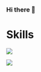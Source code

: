 ### Hi there 👋

# Skills
<img src="https://img.shields.io/badge/Android-3DDC84?style=flat-square&logo=Android&logoColor=white"/>


<a href="https://bangdoon.tistory.com/" target="_blank"><img src="https://img.shields.io/badge/Tistory-#FF4E00?style=plastic&logo=Tistory&logoColor=#000000"/></a>
<!--
**BangDoon/BangDoon** is a ✨ _special_ ✨ repository because its `README.md` (this file) appears on your GitHub profile.

Here are some ideas to get you started:

- 🔭 I’m currently working on ...
- 🌱 I’m currently learning ...
- 👯 I’m looking to collaborate on ...
- 🤔 I’m looking for help with ...
- 💬 Ask me about ...
- 📫 How to reach me: ...
- 😄 Pronouns: ...
- ⚡ Fun fact: ...
-->
